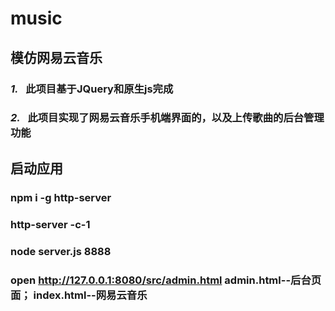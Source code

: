 # music
## 模仿网易云音乐
### ***1.***   此项目基于JQuery和原生js完成
### ***2.***   此项目实现了网易云音乐手机端界面的，以及上传歌曲的后台管理功能
## 启动应用
### npm i -g http-server
### http-server -c-1
### node server.js 8888
### open http://127.0.0.1:8080/src/admin.html  admin.html--后台页面； index.html--网易云音乐
